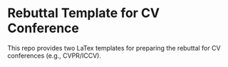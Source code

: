 # Rebuttal Template for CV Conference

This repo provides two LaTex templates for preparing the rebuttal for CV conferences (e.g., CVPR/ICCV).

